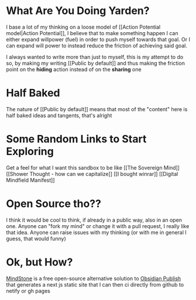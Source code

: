 # What Are You Doing Yarden?
I base a lot of my thinking on a loose model of [[Action Potential model|Action Potential]], I believe that to make something happen I can either expand willpower (fuel) in order to push myself towards that goal. Or I can expand will power to instead reduce the friction of achieving said goal.

I always wanted to write more than just to myself, this is my attempt to do so, by making my writing [[Public by default]] and thus making the friction point on the **hiding** action instead of on the **sharing** one

# Half Baked
The nature of [[Public by default]] means that most of the "content" here is half baked ideas and tangents, that's alright

# Some Random Links to Start Exploring
Get a feel for what I want this sandbox to be like
[[The Sovereign Mind]]
[[Shower Thought - how can we capitalize]]
[[I bought winrar]]
[[Digital Mindfield Manifest]]

# Open Source tho??
I think it would be cool to think, if already in a public way, also in an open one. Anyone can "fork my mind" or change it with a pull request, I really like that idea. Anyone can raise issues with my thinking (or with me in general I guess, that would funny)

# Ok, but How?
[MindStone](https://mindstone.tuancao.me/) is a free open-source alternative solution to [Obsidian Publish](https://obsidian.md/publish) that generates a next js static site that I can then ci directly from github to netify or gh pages